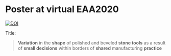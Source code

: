 # Poster at virtual EAA2020

[![DOI](https://zenodo.org/badge/290192783.svg)](https://zenodo.org/badge/latestdoi/290192783)

Title:

> **Variation** in the **shape** of polished and beveled **stone tools** as a 
  result of **small decisions** within borders of **shared** manufacturing **practice**
